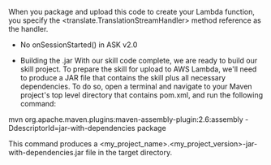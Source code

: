 When you package and upload this code to create your Lambda function, you specify the <translate.TranslationStreamHandler> method reference as the handler.

- No onSessionStarted() in ASK v2.0

- Building the .jar
With our skill code complete, we are ready to build our skill project. To prepare the skill for upload to AWS Lambda, we'll need to produce a JAR file that contains the skill plus all necessary dependencies. To do so, open a terminal and navigate to your Maven project's top level directory that contains pom.xml, and run the following command:

mvn org.apache.maven.plugins:maven-assembly-plugin:2.6:assembly -DdescriptorId=jar-with-dependencies package

This command produces a <my_project_name>.<my_project_version>-jar-with-dependencies.jar file in the target directory.